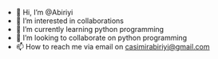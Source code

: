 - 👋 Hi, I’m @Abiriyi
- 👀 I’m interested in collaborations 
- 🌱 I’m currently learning python programming 
- 💞️ I’m looking to collaborate on python programming 
- 📫 How to reach me via email on casimirabiriyi@gmail.com

<!---
Abiriyi/Abiriyi is a ✨ special ✨ repository because its `README.md` (this file) appears on your GitHub profile.
You can click the Preview link to take a look at your changes.
--->
